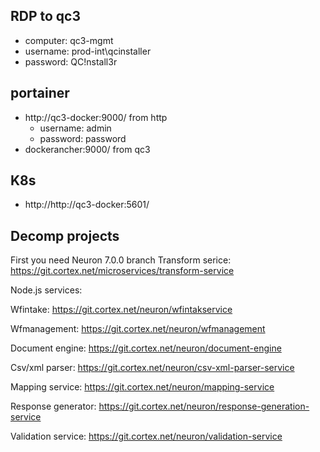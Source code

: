 ## RDP to qc3
- computer: qc3-mgmt
- username: prod-int\qcinstaller
- password: QC!nstall3r

## portainer
- http://qc3-docker:9000/   from http
    - username: admin
    - password: password
- dockerancher:9000/        from qc3

## K8s
- http://http://qc3-docker:5601/

## Decomp projects
First you need Neuron 7.0.0 branch
Transform serice:  https://git.cortex.net/microservices/transform-service

Node.js services:

Wfintake:  https://git.cortex.net/neuron/wfintakservice

Wfmanagement:  https://git.cortex.net/neuron/wfmanagement

Document engine: https://git.cortex.net/neuron/document-engine

Csv/xml parser: https://git.cortex.net/neuron/csv-xml-parser-service

Mapping service: https://git.cortex.net/neuron/mapping-service

Response generator: https://git.cortex.net/neuron/response-generation-service

Validation service: https://git.cortex.net/neuron/validation-service